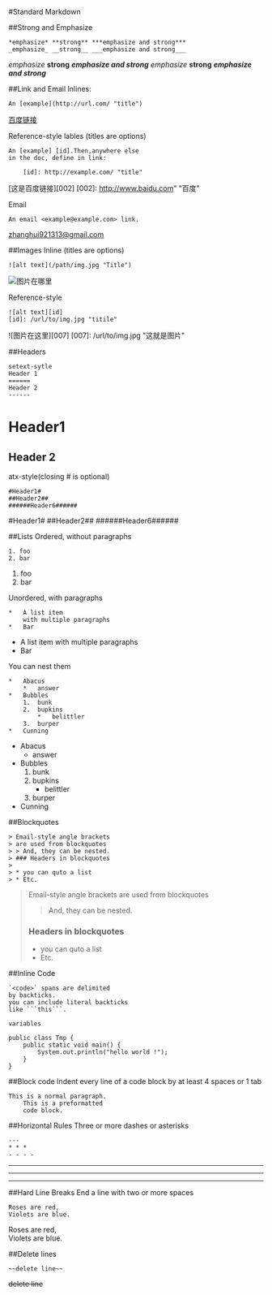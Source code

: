 #Standard Markdown

##Strong and Emphasize
```
*emphasize* **strong** ***emphasize and strong***
_emphasize_ __strong__ ___emphasize and strong___
```

*emphasize* **strong** ***emphasize and strong***
_emphasize_ __strong__ ___emphasize and strong___

##Link and Email
Inlines:
```
An [example](http://url.com/ "title")
```

[百度链接](http://www.baidu.com "百度")

Reference-style lables (titles are options)
```
An [example] [id].Then,anywhere else
in the doc, define in link:
    
    [id]: http://example.com/ "title"
```

[这是百度链接][002]
[002]: http://www.baidu.com" "百度"

Email
```
An email <example@example.com> link.
```

<zhanghui921313@gmail.com>

##Images
Inline (titles are options)
```
![alt text](/path/img.jpg "Title")
```

![图片在哪里](/path/img.jpg "图片")

Reference-style
```
![alt text][id]
[id]: /url/to/img.jpg "titile"
```

![图片在这里][007]
[007]: /url/to/img.jpg "这就是图片"


##Headers
```
setext-sytle
Header 1
======
Header 2
------
```

Header1 
======
Header 2
------

atx-style(closing # is optional)
```
#Header1#
##Header2##
######Header6######
```

#Header1#
##Header2##
######Header6######

##Lists
Ordered, without paragraphs
```
1. foo
2. bar
```

1. foo
2. bar

Unordered, with paragraphs
```
*   A list item
    with multiple paragraphs
*   Bar
```

*   A list item
    with multiple paragraphs
*   Bar

You can nest them
```
*   Abacus
    *   answer
*   Bubbles
    1.  bunk
    2.  bupkins
        *   belittler
    3.  burper
*   Cunning
```

*   Abacus
    *   answer
*   Bubbles
    1.  bunk
    2.  bupkins
        *   belittler
    3.  burper
*   Cunning

##Blockquotes
```
> Email-style angle brackets
> are used from blockquotes
> > And, they can be nested.
> ### Headers in blockquotes
> 
> * you can quto a list
> * Etc.
```

> Email-style angle brackets
> are used from blockquotes
> > And, they can be nested.
> ### Headers in blockquotes
> 
> * you can quto a list
> * Etc.

##Inline Code
```
`<code>` spans are delimited
by backticks.
you can include literal backticks
like ```this```.
```

`variables`

```
public class Tmp {
    public static void main() {
        System.out.println("hello world !");
    }    
}
```

##Block code
Indent every line of a code block by at least 4 spaces or 1 tab
```
This is a normal paragraph.
    This is a preformatted
    code block.
```

##Horizontal Rules
Three or more dashes or asterisks
```
---
* * * 
- - - - 
```

---
* * * 
- - - - 

##Hard Line Breaks
End a line with two or more spaces
```
Roses are red,   
Violets are blue.  
```

Roses are red,  
Violets are blue.  

##Delete lines
```
~~delete line~~
```

~~delete line~~ 
